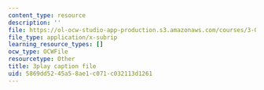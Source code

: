 ```yaml
---
content_type: resource
description: ''
file: https://ol-ocw-studio-app-production.s3.amazonaws.com/courses/3-091sc-introduction-to-solid-state-chemistry-fall-2010/5869dd5245a58ae1c071c032113d1261_l-8-c7g-LY4.srt
file_type: application/x-subrip
learning_resource_types: []
ocw_type: OCWFile
resourcetype: Other
title: 3play caption file
uid: 5869dd52-45a5-8ae1-c071-c032113d1261
---
```


